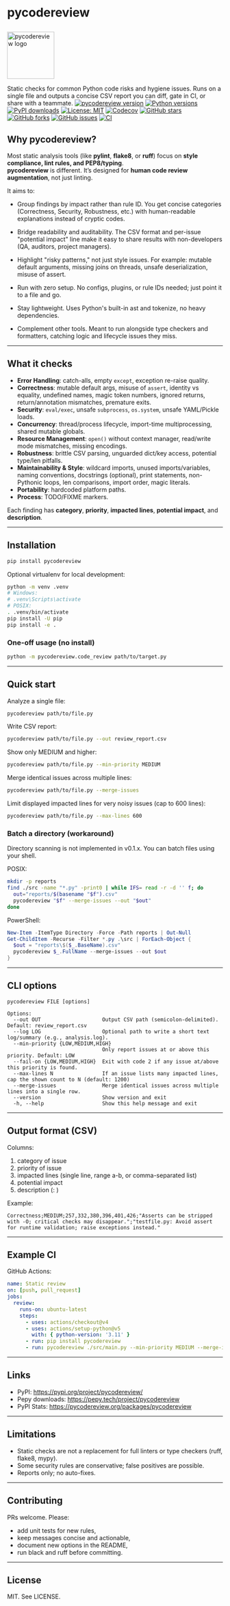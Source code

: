 
# pycodereview <p align="right">
  <img src="assets/logo.svg" width="110" alt="pycodereview logo">
</p>

Static checks for common Python code risks and hygiene issues.
Runs on a single file and outputs a concise CSV report you can diff, gate in CI, or share with a teammate.
[![pycodereview version](https://img.shields.io/pycodereview/v/pycodereview.svg?logo=pycodereview&logoColor=FFE873)](https://pypi.org/project/pycodereview/)
[![Python versions](https://img.shields.io/pypi/pyversions/pycodereview)](https://pypi.org/project/pycodereview/)
[![PyPI downloads](https://img.shields.io/pypi/dm/pycodereview.svg)](https://pycodereview.org/packages/pycodereview)
[![License: MIT](https://img.shields.io/badge/License-MIT-yellow.svg)](LICENSE)
[![Codecov](https://codecov.io/gh/sofiand-png/pycodereview/branch/main/graph/badge.svg)](https://app.codecov.io/gh/sofiand-png/pycodereview)
[![GitHub stars](https://img.shields.io/github/stars/sofiand-png/pycodereview?style=flat)](https://github.com/sofiand-png/pycodereview/stargazers)
[![GitHub forks](https://img.shields.io/github/forks/sofiand-png/pycodereview?style=flat)](https://github.com/sofiand-png/pycodereview/network/members)
[![GitHub issues](https://img.shields.io/github/issues/sofiand-png/pycodereview)](https://github.com/sofiand-png/pycodereview/issues)
[![CI](https://github.com/sofiand-png/pycodereview/actions/workflows/ci.yml/badge.svg)](https://github.com/sofiand-png/pycodereview/actions/workflows/ci.yml)



## Why pycodereview?

Most static analysis tools (like **pylint**, **flake8**, or **ruff**) focus on **style compliance, lint rules, and PEP8/typing**.  
**pycodereview** is different. It’s designed for **human code review augmentation**, not just linting.

It aims to:

- Group findings by impact rather than rule ID.
  You get concise categories (Correctness, Security, Robustness, etc.) with human-readable explanations instead of cryptic codes.

- Bridge readability and auditability.
  The CSV format and per-issue "potential impact" line make it easy to share results with non-developers (QA, auditors, project managers).

- Highlight "risky patterns," not just style issues.
  For example: mutable default arguments, missing joins on threads, unsafe deserialization, misuse of assert.

- Run with zero setup.
  No configs, plugins, or rule IDs needed; just point it to a file and go.

- Stay lightweight.
  Uses Python's built-in ast and tokenize, no heavy dependencies.

- Complement other tools.
  Meant to run alongside type checkers and formatters, catching logic and lifecycle issues they miss.

---

## What it checks

- **Error Handling**: catch-alls, empty `except`, exception re-raise quality.
- **Correctness**: mutable default args, misuse of `assert`, identity vs equality, undefined names, magic token numbers, ignored returns, return/annotation mismatches, premature exits.
- **Security**: `eval/exec`, unsafe `subprocess`, `os.system`, unsafe YAML/Pickle loads.
- **Concurrency**: thread/process lifecycle, import-time multiprocessing, shared mutable globals.
- **Resource Management**: `open()` without context manager, read/write mode mismatches, missing encodings.
- **Robustness**: brittle CSV parsing, unguarded dict/key access, potential type/len pitfalls.
- **Maintainability & Style**: wildcard imports, unused imports/variables, naming conventions, docstrings (optional), print statements, non-Pythonic loops, len comparisons, import order, magic literals.
- **Portability**: hardcoded platform paths.
- **Process**: TODO/FIXME markers.

Each finding has **category**, **priority**, **impacted lines**, **potential impact**, and **description**.

---

## Installation

```bash
pip install pycodereview
```

Optional virtualenv for local development:

```bash
python -m venv .venv
# Windows:
# .venv\Scripts\activate
# POSIX:
. .venv/bin/activate
pip install -U pip
pip install -e .
```

### One-off usage (no install)
```bash
python -m pycodereview.code_review path/to/target.py
```

---

## Quick start

Analyze a single file:

```bash
pycodereview path/to/file.py
```

Write CSV report:

```bash
pycodereview path/to/file.py --out review_report.csv
```

Show only MEDIUM and higher:

```bash
pycodereview path/to/file.py --min-priority MEDIUM
```

Merge identical issues across multiple lines:

```bash
pycodereview path/to/file.py --merge-issues
```

Limit displayed impacted lines for very noisy issues (cap to 600 lines):

```bash
pycodereview path/to/file.py --max-lines 600
```

### Batch a directory (workaround)

Directory scanning is not implemented in v0.1.x.
You can batch files using your shell.

POSIX:

```bash
mkdir -p reports
find ./src -name "*.py" -print0 | while IFS= read -r -d '' f; do
  out="reports/$(basename "$f").csv"
  pycodereview "$f" --merge-issues --out "$out"
done
```

PowerShell:

```powershell
New-Item -ItemType Directory -Force -Path reports | Out-Null
Get-ChildItem -Recurse -Filter *.py .\src | ForEach-Object {
  $out = "reports\$($_.BaseName).csv"
  pycodereview $_.FullName --merge-issues --out $out
}
```

---

## CLI options

```
pycodereview FILE [options]

Options:
  --out OUT                    Output CSV path (semicolon-delimited). Default: review_report.csv
  --log LOG                    Optional path to write a short text log/summary (e.g., analysis.log).
  --min-priority {LOW,MEDIUM,HIGH}
                               Only report issues at or above this priority. Default: LOW
  --fail-on {LOW,MEDIUM,HIGH}  Exit with code 2 if any issue at/above this priority is found.
  --max-lines N                If an issue lists many impacted lines, cap the shown count to N (default: 1200)
  --merge-issues               Merge identical issues across multiple lines into a single row.
  --version                    Show version and exit
  -h, --help                   Show this help message and exit
```

---

## Output format (CSV)

Columns:

1. category of issue
2. priority of issue
3. impacted lines (single line, range a-b, or comma-separated list)
4. potential impact
5. description (<file>: <message>)

Example:

```
Correctness;MEDIUM;257,332,380,396,401,426;"Asserts can be stripped with -O; critical checks may disappear.";"testfile.py: Avoid assert for runtime validation; raise exceptions instead."
```

---

## Example CI

GitHub Actions:

```yaml
name: Static review
on: [push, pull_request]
jobs:
  review:
    runs-on: ubuntu-latest
    steps:
      - uses: actions/checkout@v4
      - uses: actions/setup-python@v5
        with: { python-version: '3.11' }
      - run: pip install pycodereview
      - run: pycodereview ./src/main.py --min-priority MEDIUM --merge-issues --out review_report.csv
```

---

## Links

- PyPI: https://pypi.org/project/pycodereview/
- Pepy downloads: https://pepy.tech/project/pycodereview
- PyPI Stats: https://pycodereview.org/packages/pycodereview

---

## Limitations

- Static checks are not a replacement for full linters or type checkers (ruff, flake8, mypy).
- Some security rules are conservative; false positives are possible.
- Reports only; no auto-fixes.

---

## Contributing

PRs welcome. Please:
- add unit tests for new rules,
- keep messages concise and actionable,
- document new options in the README,
- run black and ruff before committing.

---

## License

MIT. See LICENSE.
